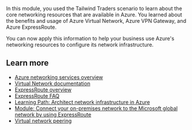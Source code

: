 In this module, you used the Tailwind Traders scenario to learn about the core networking resources that are available in Azure. You learned about the benefits and usage of Azure Virtual Network, Azure VPN Gateway, and Azure ExpressRoute.

You can now apply this information to help your business use Azure's networking resources to configure its network infrastructure.

## Learn more

 -  [Azure networking services overview](/azure/networking/networking-overview?azure-portal=true)
 -  [Virtual Network documentation](/azure/virtual-network/?azure-portal=true)
 -  [ExpressRoute overview](/azure/expressroute/?azure-portal=true)
 -  [ExpressRoute FAQ](/azure/expressroute/expressroute-faqs?azure-portal=true)
 -  [Learning Path: Architect network infrastructure in Azure](../../../paths/architect-network-infrastructure/index.yml?azure-portal=true)
 -  [Module: Connect your on-premises network to the Microsoft global network by using ExpressRoute](/learn/modules/connect-on-premises-network-with-expressroute/?azure-portal=true)
 -  [Virtual network peering](/azure/virtual-network/virtual-network-peering-overview?azure-portal=true)